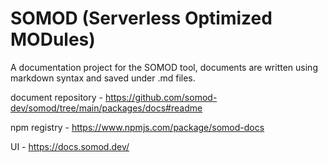 # SOMOD (Serverless Optimized MODules)

A documentation project for the SOMOD tool, documents are written using markdown syntax and saved under .md files.

document repository - https://github.com/somod-dev/somod/tree/main/packages/docs#readme

npm registry - https://www.npmjs.com/package/somod-docs

UI - https://docs.somod.dev/
